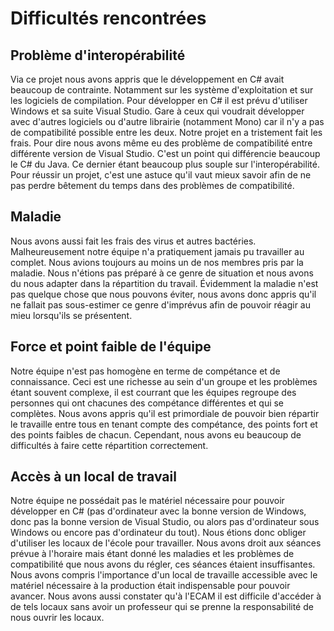 # Difficultés rencontrées

## Problème d'interopérabilité

Via ce projet nous avons appris que le développement en C# avait
beaucoup de contrainte. Notamment sur les système d'exploitation et sur
les logiciels de compilation. Pour développer en C# il est prévu
d'utiliser Windows et sa suite Visual Studio. Gare à ceux qui voudrait
développer avec d'autres logiciels ou d'autre librairie (notamment Mono)
car il n'y a pas de compatibilité possible entre les deux. Notre projet
en a tristement fait les frais. Pour dire nous avons même eu des
problème de compatibilité entre différente version de Visual Studio.
C'est un point qui différencie beaucoup le C# du Java. Ce dernier étant
beaucoup plus souple sur l'interopérabilité. Pour réussir un projet,
c'est une astuce qu'il vaut mieux savoir afin de ne pas perdre bêtement
du temps dans des problèmes de compatibilité.

## Maladie

Nous avons aussi fait les frais des virus et autres bactéries.
Malheureusement notre équipe n'a pratiquement jamais pu travailler au
complet. Nous avions toujours au moins un de nos membres pris par la
maladie. Nous n'étions pas préparé à ce genre de situation et nous avons
du nous adapter dans la répartition du travail. Évidemment la maladie
n'est pas quelque chose que nous pouvons éviter, nous avons donc appris
qu'il ne fallait pas sous-estimer ce genre d'imprévus afin de pouvoir
réagir au mieu lorsqu'ils se présentent.

## Force et point faible de l'équipe

Notre équipe n'est pas homogène en terme de compétance et de
connaissance. Ceci est une richesse au sein d'un groupe et les problèmes
étant souvent complexe, il est courrant que les équipes regroupe des
personnes qui ont chacunes des compétance différentes et qui se
complètes. Nous avons appris qu'il est primordiale de pouvoir bien
répartir le travaille entre tous en tenant compte des compétance, des
points fort et des points faibles de chacun. Cependant, nous avons eu
beaucoup de difficultés à faire cette répartition correctement.

## Accès à un local de travail

Notre équipe ne possédait pas le matériel nécessaire pour pouvoir
développer en C# (pas d'ordinateur avec la bonne version de Windows,
donc pas la bonne version de Visual Studio, ou alors pas d'ordinateur
sous Windows ou encore pas d'ordinateur du tout). Nous étions donc
obliger d'utiliser les locaux de l'école pour travailler. Nous avons
droit aux séances prévue à l'horaire mais étant donné les maladies et
les problèmes de compatibilité que nous avons du régler, ces séances
étaient insuffisantes. Nous avons compris l'importance d'un local de
travaille accessible avec le matériel nécessaire à la production était
indispensable pour pouvoir avancer. Nous avons aussi constater qu'à
l'ECAM il est difficile d'accéder à de tels locaux sans avoir un
professeur qui se prenne la responsabilité de nous ouvrir les locaux.


